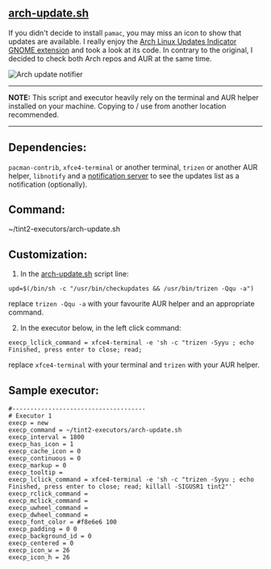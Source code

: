 ## [arch-update.sh](https://github.com/nwg-piotr/tint2-executors/blob/master/arch-update.sh)

If you didn't decide to install `pamac`, you may miss an icon to show that updates are available. I really enjoy
the [Arch Linux Updates Indicator GNOME extension](https://github.com/RaphaelRochet/arch-update) and took a look at its code. In contrary to the original, I decided to check both Arch repos and AUR at the same time.

![Arch update notifier](http://nwg.pl/wiki-tint2-executors/arch-update.png)

___
**NOTE:** This script and executor heavily rely on the terminal and AUR helper installed on your machine. Copying to / use from another location recommended.
___

## Dependencies:

`pacman-contrib`, `xfce4-terminal` or another terminal, `trizen` or another AUR helper, `libnotify` and a [notification server](https://wiki.archlinux.org/index.php/Desktop_notifications#Notification_servers) to see the updates list as a notification (optionally).

## Command: 

~/tint2-executors/arch-update.sh

## Customization:

1. In the [arch-update.sh](https://github.com/nwg-piotr/tint2-executors/blob/master/arch-update.sh) script line:
```
upd=$(/bin/sh -c "/usr/bin/checkupdates && /usr/bin/trizen -Qqu -a")
```
replace `trizen -Qqu -a` with your favourite AUR helper and an appropriate command.

2. In the executor below, in the left click command:
```
execp_lclick_command = xfce4-terminal -e 'sh -c "trizen -Syyu ; echo Finished, press enter to close; read; 
```

replace `xfce4-terminal` with your terminal and `trizen` with your AUR helper.

## Sample executor:
```
#-------------------------------------
# Executor 1
execp = new
execp_command = ~/tint2-executors/arch-update.sh
execp_interval = 1800
execp_has_icon = 1
execp_cache_icon = 0
execp_continuous = 0
execp_markup = 0
execp_tooltip = 
execp_lclick_command = xfce4-terminal -e 'sh -c "trizen -Syyu ; echo Finished, press enter to close; read; killall -SIGUSR1 tint2"'
execp_rclick_command = 
execp_mclick_command = 
execp_uwheel_command = 
execp_dwheel_command = 
execp_font_color = #f8e6e6 100
execp_padding = 0 0
execp_background_id = 0
execp_centered = 0
execp_icon_w = 26
execp_icon_h = 26
```